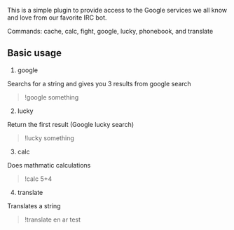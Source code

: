 This is a simple plugin to provide access to the Google services we all know
and love from our favorite IRC bot.

Commands: cache, calc, fight, google, lucky, phonebook, and translate

Basic usage
-----------

1. google
 
 Searchs for a string and gives you 3 results from google search
 >!google something
 
2. lucky
 
 Return the first result (Google lucky search)
 >!lucky something

3. calc
 
 Does mathmatic calculations
 >!calc 5+4

4. translate

 Translates a string
 >!translate en ar test

